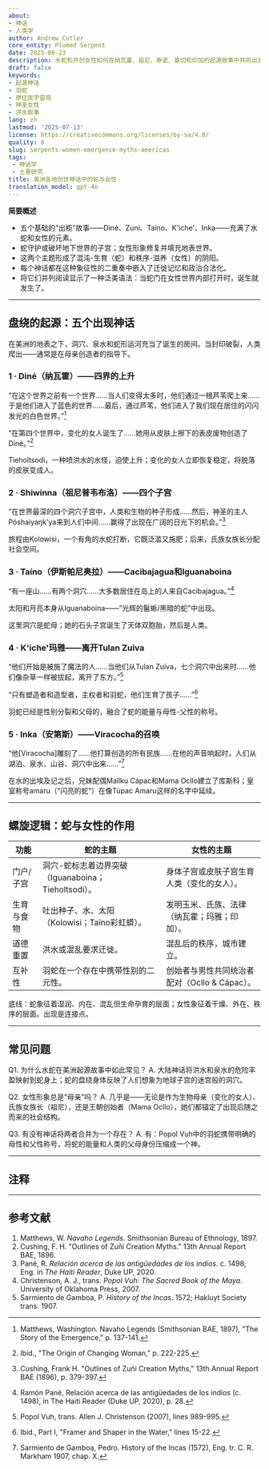 ```yaml
---
about:
- 神话
- 人类学
author: Andrew Cutler
core_entity: Plumed Serpent
date: 2025-06-23
description: 水蛇和开创女性如何在纳瓦霍、祖尼、泰诺、基切和印加的起源故事中共同出演，以及这种搭配揭示了关于诞生、混沌和秩序的什么。
draft: false
keywords:
- 起源神话
- 羽蛇
- 原住民宇宙观
- 神圣女性
- 洪水叙事
lang: zh
lastmod: '2025-07-13'
license: https://creativecommons.org/licenses/by-sa/4.0/
quality: 8
slug: serpents-women-emergence-myths-americas
tags:
 - 神话学
 - 土著研究
title: 美洲各地创世神话中的蛇与女性
translation_model: gpt-4o
---
```


**简要概述**

- 五个基础的“出柜”故事——Diné、Zuni、Taíno、K'iche'、Inka——充满了水蛇和女性的元素。
- 蛇守护或破坏地下世界的子宫；女性形象修复并填充地表世界。
- 这两个主题形成了混沌-生育（蛇）和秩序-滋养（女性）的阴阳。
- 每个神话都在这种象征性的二重奏中嵌入了迁徙记忆和政治合法化。
- 将它们并列阅读显示了一种泛美语法：当蛇门在女性世界内部打开时，诞生就发生了。

---

## 盘绕的起源：五个出现神话

在美洲的地表之下，洞穴、泉水和蛇形运河充当了诞生的房间。当封印破裂，人类爬出——通常是在母亲创造者的指导下。

### 1 · Diné（纳瓦霍）——四界的上升

“在这个世界之前有一个世界……当人们变得太多时，他们通过一根芦苇爬上来……于是他们进入了蓝色的世界……最后，通过芦苇，他们进入了我们现在居住的闪闪发光的白色世界。”[^1]

“在第四个世界中，变化的女人诞生了……她用从皮肤上擦下的表皮废物创造了Diné。”[^2]

Tieholtsodi，一种喷洪水的水怪，迫使上升；变化的女人立即恢复稳定，将脱落的皮肤变成人。

### 2 · Shiwinna（祖尼普韦布洛）——四个子宫

“在世界最深的四个洞穴子宫中，人类和生物的种子形成……然后，神圣的主人Póshaiyaŋk'ya来到人们中间……赢得了出现在广阔的日光下的机会。”[^3]

旅程由Kolowisi，一个有角的水蛇打断，它既泛滥又施肥；后来，氏族女族长分配社会空间。

### 3 · Taíno（伊斯帕尼奥拉）——Cacibajagua和Iguanaboina

“有一座山……有两个洞穴……大多数居住在岛上的人来自Cacibajagua。”[^4]

太阳和月亮本身从Iguanaboina——“光辉的鬣蜥/黑暗的蛇”中出现。

这里洞穴是蛇母；她的石头子宫诞生了天体双胞胎，然后是人类。

### 4 · K'iche'玛雅——离开Tulan Zuiva

“他们开始是被施了魔法的人……当他们从Tulan Zuiva，七个洞穴中出来时……他们像杂草一样被拔起，离开了东方。”[^5]

“只有塑造者和造型者，主权者和羽蛇，他们生育了孩子……”[^6]

羽蛇已经是性别分裂和父母的，融合了蛇的能量与母性-父性的称号。

### 5 · Inka（安第斯）——Viracocha的召唤

“他[Viracocha]雕刻了……他打算创造的所有民族……在他的声音响起时，人们从湖泊、泉水、山谷、洞穴中出来……”[^7]

在水的出埃及记之后，兄妹配偶Mallku Cápac和Mama Ocllo建立了库斯科；皇室称号amaru（“闪亮的蛇”）在像Túpac Amaru这样的名字中延续。

---

## 螺旋逻辑：蛇与女性的作用

| 功能 | 蛇的主题 | 女性的主题 |
|----------|---------------|-------------|
| 门户/子宫 | 洞穴-蛇标志着边界突破（Iguanaboina；Tieholtsodi）。 | 身体子宫或皮肤子宫生育人类（变化的女人）。 |
| 生育与食物 | 吐出种子、水、太阳（Kolowisi；Taíno彩虹蟒）。 | 发明玉米、氏族、法律（纳瓦霍；玛雅；印加）。 |
| 道德重置 | 洪水或混乱要求迁徙。 | 混乱后的秩序，城市建立。 |
| 互补性 | 羽蛇在一个存在中携带性别的二元性。 | 创始者与男性共同统治者配对（Ocllo & Cápac）。 |

底线：蛇象征着湿润、内在、混乱但生命孕育的层面；女性象征着干燥、外在、秩序的层面。出现是连接点。

---

## 常见问题

Q1. 为什么水蛇在美洲起源故事中如此常见？
A. 大陆神话将洪水和泉水的危险丰盈映射到蛇身上；蛇的盘绕身体反映了人们想象为地球子宫的迷宫般的洞穴。

Q2. 女性形象总是“母亲”吗？
A. 几乎是——无论是作为生物母亲（变化的女人）、氏族女族长（祖尼），还是王朝创始者（Mama Ocllo），她们都锚定了出现后随之而来的社会结构。

Q3. 有没有神话将两者合并为一个存在？
A. 有：Popol Vuh中的羽蛇携带明确的母性和父性称号，将蛇的能量和人类的父母身份压缩成一个神。

---

## 注释

[^1]: Matthews, Washington. Navaho Legends (Smithsonian BAE, 1897), "The Story of the Emergence," p. 137-141.
[^2]: Ibid., "The Origin of Changing Woman," p. 222-225.
[^3]: Cushing, Frank H. "Outlines of Zuñi Creation Myths," 13th Annual Report BAE (1896), p. 379-397.
[^4]: Ramón Pané, Relación acerca de las antigüedades de los indios (c. 1498), in The Haiti Reader (Duke UP, 2020), p. 28.
[^5]: Popol Vuh, trans. Allen J. Christenson (2007), lines 989-995.
[^6]: Ibid., Part I, "Framer and Shaper in the Water," lines 15-22.
[^7]: Sarmiento de Gamboa, Pedro. History of the Incas (1572), Eng. tr. C. R. Markham 1907, chap. X.

---

## 参考文献

1. Matthews, W. *Navaho Legends*. Smithsonian Bureau of Ethnology, 1897.
2. Cushing, F. H. "Outlines of Zuñi Creation Myths." 13th Annual Report BAE, 1896.
3. Pané, R. *Relación acerca de las antigüedades de los indios*. c. 1498; Eng. in *The Haiti Reader*, Duke UP, 2020.
4. Christenson, A. J., trans. *Popol Vuh: The Sacred Book of the Maya*. University of Oklahoma Press, 2007.
5. Sarmiento de Gamboa, P. *History of the Incas*. 1572; Hakluyt Society trans. 1907.